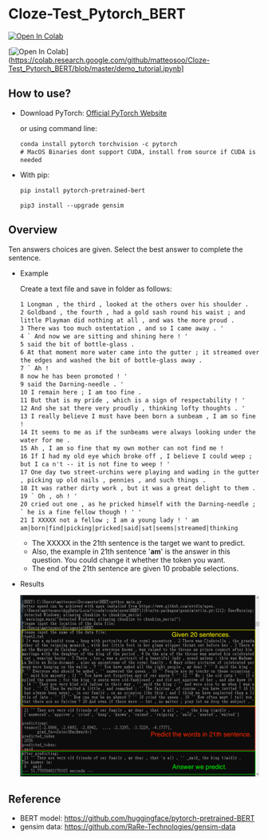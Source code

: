 # Cloze-Test_Pytorch_BERT

[![Open In Colab](https://colab.research.google.com/assets/colab-badge.svg)](https://colab.research.google.com/github/matteosoo/Cloze-Test_Pytorch_BERT/blob/master/demo_tutorial.ipynb)

[![Open In Colab](https://colab.research.google.com/assets/colab-badge.svg)](https://colab.research.google.com/github/matteosoo/Cloze-Test_Pytorch_BERT/blob/master/demo_tutorial.ipynb]

## How to use?

* Download PyTorch:
  [Official PyTorch Website](http://pytorch.org/ "pytorch")
  
  or using command line:
  ```
  conda install pytorch torchvision -c pytorch
  # MacOS Binaries dont support CUDA, install from source if CUDA is needed
  ```

* With pip:
  ```
  pip install pytorch-pretrained-bert
  ```
  ```
  pip3 install --upgrade gensim
  ```

## Overview
Ten answers choices are given. Select the best answer to complete the sentence.
  
  * Example
  
    Create a text file and save in folder as follows:
    ```
    1 Longman , the third , looked at the others over his shoulder .
    2 Goldband , the fourth , had a gold sash round his waist ; and little Playman did nothing at all , and was the more proud .
    3 There was too much ostentation , and so I came away . '
    4 ` And now we are sitting and shining here ! '
    5 said the bit of bottle-glass .
    6 At that moment more water came into the gutter ; it streamed over the edges and washed the bit of bottle-glass away .
    7 ` Ah !
    8 now he has been promoted ! '
    9 said the Darning-needle . '
    10 I remain here ; I am too fine .
    11 But that is my pride , which is a sign of respectability ! '
    12 And she sat there very proudly , thinking lofty thoughts . '
    13 I really believe I must have been born a sunbeam , I am so fine !
    14 It seems to me as if the sunbeams were always looking under the water for me .
    15 Ah , I am so fine that my own mother can not find me !
    16 If I had my old eye which broke off , I believe I could weep ; but I ca n't -- it is not fine to weep ! '
    17 One day two street-urchins were playing and wading in the gutter , picking up old nails , pennies , and such things .
    18 It was rather dirty work , but it was a great delight to them .
    19 ` Oh , oh ! '
    20 cried out one , as he pricked himself with the Darning-needle ; ` he is a fine fellow though ! ' '
    21 I XXXXX not a fellow ; I am a young lady ! '	am		am|born|find|picking|pricked|said|sat|seems|streamed|thinking
    ```
    * The XXXXX in the 21th sentence is the target we want to predict.
    * Also, the example in 21th sentence '**am**' is the answer in this question. You could change it whether the token you want.
    * The end of the 21th sentence are given 10 probable selections.
    
  * Results
  
    ![demo_result](https://github.com/matteosoo/Cloze-Test_Pytorch_BERT/blob/master/img/demo_result.png)
    

## Reference
  * BERT model: https://github.com/huggingface/pytorch-pretrained-BERT
  * gensim data: https://github.com/RaRe-Technologies/gensim-data
